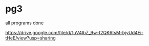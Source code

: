 # pg3
all programs done

https://drive.google.com/file/d/1uV4IbZ_9w-t2QK6tsM-bjyUd4Ei-tHeE/view?usp=sharing
